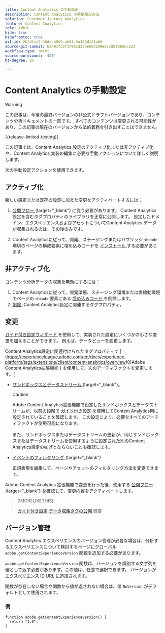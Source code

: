 ```yaml
---
title: Content Analytics の手動設定
description: Content Analytics の手動設定方法
solution: Customer Journey Analytics
feature: Content Analytics
role: Admin
hide: true
hidefromtoc: true
exl-id: 2b2d1cc2-36da-4960-ab31-0a398d131ab8
source-git-commit: 62491fcbf37961d33be92d209e5710bf9696c223
workflow-type: tm+mt
source-wordcount: '440'
ht-degree: 1%

---
```


# Content Analytics の手動設定

>[!WARNING]
>
>この記事は、今後の最終バージョンの非公式ドラフトバージョンであり、コンテンツ分析ドキュメントの一部です。 すべてのコンテンツは変更される可能性があり、この記事の現在のバージョンから法的義務を引き出すことはできません。
>

{{release-limited-testing}}

この記事では、Content Analytics 設定のアクティブ化または非アクティブ化や、Content Analytics 実装の編集に必要な手動アクションについて詳しく説明します。

次の手動設定アクションを使用できます。

## アクティブ化

新しい設定または既存の設定に加えた変更をアクティベートするには：

1. [ 公開フロー ](https://experienceleague.adobe.com/en/docs/experience-platform/tags/publish/overview){target="_blank"} に従う必要があります。 Content Analytics設定を含むタグプロパティのライブラリを正常に公開します。 設定したドメイン、エクスペリエンスおよびアセットについてContent Analytics データが収集されるのは、その後のみです。

1. Content Analyticsに従って、開発、ステージングまたはパブリッシ `<head>` 環境のページの構成要素に埋め込みコードを [ インストール ](https://experienceleague.adobe.com/en/docs/experience-platform/tags/publish/environments/environments#installation) する必要があります。


## 非アクティブ化

コンテンツ分析データの収集を無効にするには：

1. Content Analyticsに従って、開発環境、ステージング環境または実稼動環境でページの `<head>` 要素にある [ 埋め込みコード ](https://experienceleague.adobe.com/en/docs/experience-platform/tags/publish/environments/environments) を削除します。
1. [ 削除 ](https://experienceleague.adobe.com/en/docs/experience-platform/tags/publish/overview):Content Analytics設定に関連するタグプロパティ。



## 変更

[ ガイド付き設定ウィザード ](guided.md) を使用して、実装された設定にいくつかの小さな変更を加えることができます。 例えば、データビューを変更します。

Content Analytics設定に関連付けられたタグプロパティで ](https://experienceleague.adobe.com/en/docs/experience-platform/tags/extensions/client/content-analytics/overview)0}Adobe Content Analytics拡張機能 } を使用して、次のアーティファクトを変更します。[

* [ サンドボックスとデータストリーム ](https://experienceleague.adobe.com/en/docs/experience-platform/tags/extensions/client/content-analytics/overview#configure-datastreams){target="_blank"}。

  >[!CAUTION]
  >
  >Adobe Content Analytics拡張機能で設定したサンドボックスとデータストリームが、以前の段階で [ ガイド付き設定 ](guided.md) を使用してContent Analytics用に設定されていることを確認します。 この設定により、必要なすべてのアーティファクトが使用可能になります。<br/><br/> また、サンドボックスまたはデータストリームの更新が、同じサンドボックスまたはデータストリームを使用するように設定された別のContent Analytics設定の妨げとならないことも確認します。
  >

* [ イベントのフィルタリング ](https://experienceleague.adobe.com/en/docs/experience-platform/tags/extensions/client/content-analytics/overview#configure-event-filtering){target="_blank"}

  正規表現を編集して、ページやアセットのフィルタリング方法を変更できます。


Adobe Content Analytics 拡張機能で変更を行った後、使用する [ 公開フロー ](https://experienceleague.adobe.com/en/docs/experience-platform/tags/publish/overview){target="_blank"} を確認して、変更内容をアクティベートします。



>[!MORELIKETHIS]
>
>[ ガイド付き設定 ](guided.md)
>[データ収集タグの公開 ](https://experienceleague.adobe.com/en/docs/experience-platform/tags/publish/overview) 概要
>


## バージョン管理

Content Analytics エクスペリエンスのバージョン管理が必要な場合は、分析するエクスペリエンスについて検討するページにグローバル `adobe.getContentExperienceVersion` 関数を追加する必要があります。

`adobe.getContentExperienceVersion` 関数は、バージョンを識別する文字列を値として返す必要があります。この値は、任意で選択できます。 バージョンが [ エクスペリエンス ID URL](/help/content-analytics/report/components.md#experience-metadata) に追加されます。

関数が存在しない場合や関数から値が返されない場合は、値 `NoVersion` がデフォルトとして使用されます。

### 例

```
function adobe.getContentExperienceVersion() {
  return "1.0";
}
```
